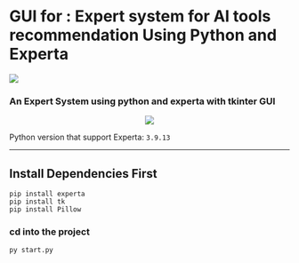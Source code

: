# GUI for : Expert system for AI tools recommendation Using Python and Experta
<img src="https://snipboard.io/94YFJK.jpg">

### An Expert System using python and experta with tkinter GUI

<p align="center">
<img src="https://snipboard.io/ZUC8Kz.jpg">
</p>



Python version that support Experta: `3.9.13`



---
## Install Dependencies First

```console
pip install experta
pip install tk
pip install Pillow 
```

### cd into the project

```console
py start.py
```

